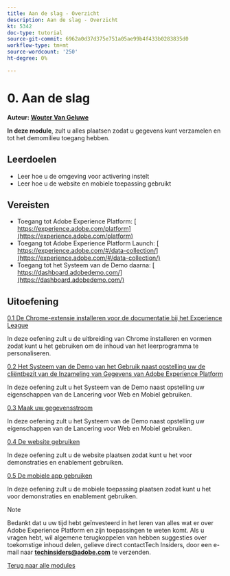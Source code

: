 ```yaml
---
title: Aan de slag - Overzicht
description: Aan de slag - Overzicht
kt: 5342
doc-type: tutorial
source-git-commit: 6962a0d37d375e751a05ae99b4f433b0283835d0
workflow-type: tm+mt
source-wordcount: '250'
ht-degree: 0%

---
```


# 0. Aan de slag

**Auteur: [ Wouter Van Geluwe ](https://www.linkedin.com/in/woutervangeluwe/)**

**In deze module**, zult u alles plaatsen zodat u gegevens kunt verzamelen en tot het demomilieu toegang hebben.

## Leerdoelen

- Leer hoe u de omgeving voor activering instelt
- Leer hoe u de website en mobiele toepassing gebruikt

## Vereisten

- Toegang tot Adobe Experience Platform: [ https://experience.adobe.com/platform](https://experience.adobe.com/platform)
- Toegang tot Adobe Experience Platform Launch: [ https://experience.adobe.com/#/data-collection/](https://experience.adobe.com/#/data-collection/)
- Toegang tot het Systeem van de Demo daarna: [ https://dashboard.adobedemo.com/](https://dashboard.adobedemo.com/)

## Uitoefening

[0.1 De Chrome-extensie installeren voor de documentatie bij het Experience League](./ex1.md)

In deze oefening zult u de uitbreiding van Chrome installeren en vormen zodat kunt u het gebruiken om de inhoud van het leerprogramma te personaliseren.

[0.2 Het Systeem van de Demo van het Gebruik naast opstelling uw de cliëntbezit van de Inzameling van Gegevens van Adobe Experience Platform](./ex2.md)

In deze oefening zult u het Systeem van de Demo naast opstelling uw eigenschappen van de Lancering voor Web en Mobiel gebruiken.

[0.3 Maak uw gegevensstroom](./ex3.md)

In deze oefening zult u het Systeem van de Demo naast opstelling uw eigenschappen van de Lancering voor Web en Mobiel gebruiken.

[0.4 De website gebruiken](./ex4.md)

In deze oefening zult u de website plaatsen zodat kunt u het voor demonstraties en enablement gebruiken.

[0.5 De mobiele app gebruiken](./ex5.md)

In deze oefening zult u de mobiele toepassing plaatsen zodat kunt u het voor demonstraties en enablement gebruiken.

>[!NOTE]
>
>Bedankt dat u uw tijd hebt geïnvesteerd in het leren van alles wat er over Adobe Experience Platform en zijn toepassingen te weten komt. Als u vragen hebt, wil algemene terugkoppelen van hebben suggesties over toekomstige inhoud delen, gelieve direct contactTech Insiders, door een e-mail naar **techinsiders@adobe.com** te verzenden.

[Terug naar alle modules](../../../overview.md)
